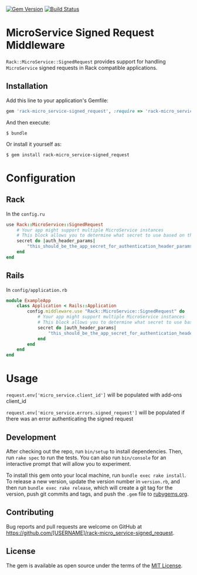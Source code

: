 [![Gem Version](https://badge.fury.io/rb/rack-micro_service-signed_request.svg)](http://badge.fury.io/rb/rack-micro_service-signed_request)
[![Build Status](https://travis-ci.org/butchmarshall/rack-micro_service-signed_request.svg?branch=master)](https://travis-ci.org/butchmarshall/rack-micro_service-signed_request)

# MicroService Signed Request Middleware

`Rack::MicroService::SignedRequest` provides support for handling `MicroService` signed requests in Rack compatible applications.

## Installation

Add this line to your application's Gemfile:

```ruby
gem 'rack-micro_service-signed_request', :require => 'rack-micro_service-signed_request'
```

And then execute:

    $ bundle

Or install it yourself as:

    $ gem install rack-micro_service-signed_request

# Configuration

## Rack

In the `config.ru`

```ruby
use Rack::MicroService::SignedRequest
	# Your app might support multiple MicroService instances
	# This block allows you to determine what secret to use based on the Authorization header
	secret do |auth_header_params|
		"this_should_be_the_app_secret_for_authentication_header_params"
	end
end
```

## Rails

In `config/application.rb`
```ruby
module ExampleApp
	class Application < Rails::Application
		config.middleware.use "Rack::MicroService::SignedRequest" do
			# Your app might support multiple MicroService instances
			# This block allows you to determine what secret to use based on the Authorization header
			secret do |auth_header_params|
				"this_should_be_the_app_secret_for_authentication_header_params"
			end
		end
	end
end
```

# Usage

`request.env['micro_service.client_id']` will be populated with add-ons client_id

`request.env['micro_service.errors.signed_request']` will be populated if there was an error authenticating the signed request

## Development

After checking out the repo, run `bin/setup` to install dependencies. Then, run `rake spec` to run the tests. You can also run `bin/console` for an interactive prompt that will allow you to experiment.

To install this gem onto your local machine, run `bundle exec rake install`. To release a new version, update the version number in `version.rb`, and then run `bundle exec rake release`, which will create a git tag for the version, push git commits and tags, and push the `.gem` file to [rubygems.org](https://rubygems.org).

## Contributing

Bug reports and pull requests are welcome on GitHub at https://github.com/[USERNAME]/rack-micro_service-signed_request.


## License

The gem is available as open source under the terms of the [MIT License](http://opensource.org/licenses/MIT).

